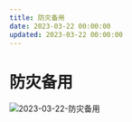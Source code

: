 ```yaml
---
title: 防灾备用
date: 2023-03-22 00:00:00
updated: 2023-03-22 00:00:00
---
```


# 防灾备用

![2023-03-22-防灾备用](assets/2023-03-22-防灾备用.jpeg)

